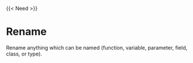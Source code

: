 {{< Need >}}

# Rename

Rename anything which can be named (function, variable, parameter, field, class, or type).
